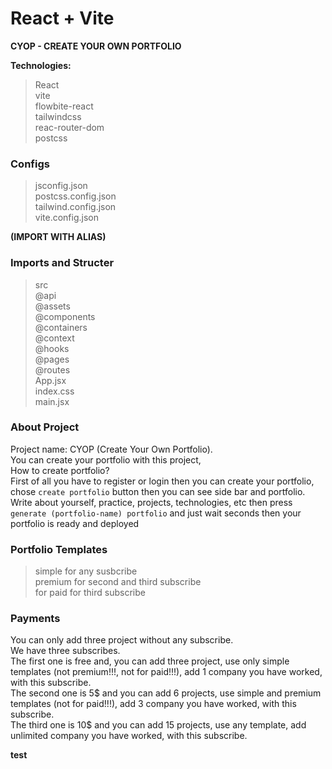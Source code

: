 # React + Vite

**CYOP - CREATE YOUR OWN PORTFOLIO**

**Technologies:**

> React <br />
> vite <br />
> flowbite-react <br />
> tailwindcss <br />
> reac-router-dom <br />
> postcss <br />

### Configs
> jsconfig.json <br />
> postcss.config.json <br />
> tailwind.config.json <br />
> vite.config.json <br />

**(IMPORT WITH ALIAS)**

### Imports and Structer
> src <br />
> @api <br />
> @assets <br />
> @components <br />
> @containers <br />
> @context <br />
> @hooks <br />
> @pages <br />
> @routes <br />
> App.jsx <br />
> index.css <br />
> main.jsx <br />

### About Project

Project name: CYOP (Create Your Own Portfolio). <br />
You can create your portfolio with this project, <br />
How to create portfolio? <br />
First of all you have to register or login then you can create your portfolio, chose `create portfolio` button then you can see side bar and portfolio. <br />
Write about yourself, practice, projects, technologies, etc then press `generate (portfolio-name) portfolio` and just wait seconds then your portfolio is ready and deployed

### Portfolio Templates

> simple for any susbcribe <br />
> premium for second and third subscribe <br />
> for paid for third subscribe <br />

### Payments

You can only add three project without any subscribe. <br />
We have three subscribes. <br />
The first one is free and, you can add three project, use only simple templates (not premium!!!, not for paid!!!), add 1 company you have worked, with this subscribe. <br />
The second one is 5$ and you can add 6 projects, use simple and premium templates (not for paid!!!), add 3 company you have worked, with this subscribe. <br />
The third one is 10$ and you can add 15 projects, use any template, add unlimited company you have worked, with this subscribe.

**test**
